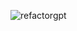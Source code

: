 ![refactorgpt](https://user-images.githubusercontent.com/7863230/232973411-6fd02edc-e15e-4fa6-b361-c553a9a89a02.gif)
